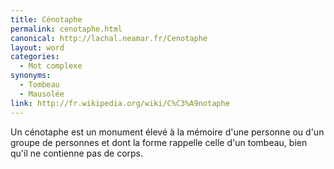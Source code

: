 ```yaml
---
title: Cénotaphe
permalink: cenotaphe.html
canonical: http://lachal.neamar.fr/Cenotaphe
layout: word
categories:
  - Mot complexe
synonyms:
  - Tombeau
  - Mausolée
link: http://fr.wikipedia.org/wiki/C%C3%A9notaphe
---
```


Un cénotaphe est un monument élevé à la mémoire d'une personne ou d'un groupe de personnes et dont la forme rappelle celle d'un tombeau, bien qu'il ne contienne pas de corps.


